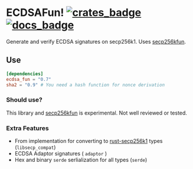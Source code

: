 # ECDSAFun! [![crates_badge]][crates_url] [![docs_badge]][docs_url] 

[docs_badge]: https://docs.rs/ecdsa_fun/badge.svg
[docs_url]: https://docs.rs/ecdsa_fun
[crates_badge]: https://img.shields.io/crates/v/ecdsa_fun.svg
[crates_url]: https://crates.io/crates/ecdsa_fun

Generate and verify ECDSA signatures on secp256k1.
Uses [secp256kfun].

## Use

``` toml
[dependencies]
ecdsa_fun = "0.7"
sha2 = "0.9" # You need a hash function for nonce derivation
```

### Should use?

This library and [secp256kfun] is experimental.
Not well reviewed or tested.

### Extra Features

- From implementation for converting to [rust-secp256k1] types (`libsecp_compat`)
- ECDSA Adaptor signatures ( `adaptor` )
- Hex and binary `serde` serlialization for all types (`serde`)

[secp256kfun]: https://docs.rs/secp256kfun
[rust-secp256k1]: https://github.com/rust-bitcoin/rust-secp256k1/ 


